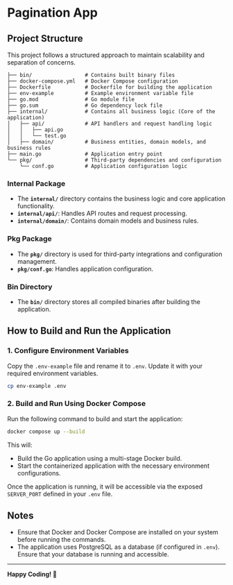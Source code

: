 # Pagination App

## Project Structure
This project follows a structured approach to maintain scalability and separation of concerns.

```
├── bin/                 # Contains built binary files
├── docker-compose.yml   # Docker Compose configuration
├── Dockerfile           # Dockerfile for building the application
├── env-example          # Example environment variable file
├── go.mod               # Go module file
├── go.sum               # Go dependency lock file
├── internal/            # Contains all business logic (Core of the application)
│   ├── api/             # API handlers and request handling logic
│   │   ├── api.go
│   │   └── test.go
│   ├── domain/          # Business entities, domain models, and business rules
├── main.go              # Application entry point
└── pkg/                 # Third-party dependencies and configuration
    └── conf.go          # Application configuration logic
```

### Internal Package
- The **`internal/`** directory contains the business logic and core application functionality.
- **`internal/api/`**: Handles API routes and request processing.
- **`internal/domain/`**: Contains domain models and business rules.

### Pkg Package
- The **`pkg/`** directory is used for third-party integrations and configuration management.
- **`pkg/conf.go`**: Handles application configuration.

### Bin Directory
- The **`bin/`** directory stores all compiled binaries after building the application.

## How to Build and Run the Application

### 1. Configure Environment Variables
Copy the `.env-example` file and rename it to `.env`. Update it with your required environment variables.

```sh
cp env-example .env
```

### 2. Build and Run Using Docker Compose
Run the following command to build and start the application:

```sh
docker compose up --build
```

This will:
- Build the Go application using a multi-stage Docker build.
- Start the containerized application with the necessary environment configurations.

Once the application is running, it will be accessible via the exposed `SERVER_PORT` defined in your `.env` file.

## Notes
- Ensure that Docker and Docker Compose are installed on your system before running the commands.
- The application uses PostgreSQL as a database (if configured in `.env`). Ensure that your database is running and accessible.

---

**Happy Coding! 🚀**
